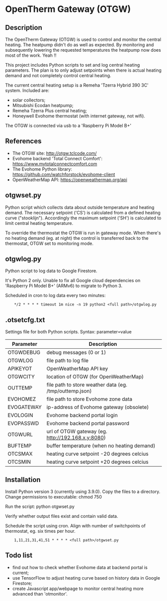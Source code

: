 # OpenTherm Gateway (OTGW)

## Description

The OpenTherm Gateway (OTGW) is used to control and monitor the central heating. The heatpump didn't do as well as expected. By monitoring and subsequently lowering the requested temperatures the heatpump now does most of the work. Yeah !!

This project includes Python scripts to set and log central heating parameters. The plan is to only adjust setpoints when there is actual heating demand and not completely control central heating.

The current central heating setup is a Remeha 'Tzerra Hybrid 390 3C' system. Included are:  
- solar collectors;
- Mitsubishi Ecodan heatpump;
- Remeha Tzerra Plus central heating;
- Honeywell Evohome thermostat (with internet gateway, not wifi). 

The OTGW is connected via usb to a 'Raspberry Pi Model B+'

## References

- The OTGW site: http://otgw.tclcode.com/
- Evohome backend 'Total Connect Comfort': https://www.mytotalconnectcomfort.com
- The Evohome Python library: https://github.com/watchforstock/evohome-client
- OpenWeatherMap API: https://openweathermap.org/api

## otgwset.py

Python script which collects data about outside temperature and heating demand. 
The necessary setpoint ('CS') is calculated from a defined heating curve ("stooklijn").
Accordingly the maximum setpoint ('SH') is calculated to limit central heating temperature.

To override the thermostat the OTGW is run in gateway mode. 
When there's no heating demand (eg. at night) the control is transferred back to the thermostat, OTGW set to monitoring mode.

## otgwlog.py

Python script to log data to Google Firestore.

It's Python 2 only. Unable to fix all Google cloud dependencies on 'Raspberry Pi Model B+' (ARMv6) to migrate to Python 3.

Scheduled in cron to log data every two minutes:

        */2 * * * * timeout 1m nice -n 19 python2 <full path>/otgwlog.py

## .otsetcfg.txt

Settings file for both Python scripts. Syntax: parameter=value

Parameter | Description
--------- | -----------
OTGWDEBUG | debug messages (0 or 1)
OTGWLOG | file path to log file
APIKEYOT | OpenWeatherMap API key
OTGWCITY | location of OTGW (for OpenWeatherMap)
OUTTEMP | file path to store weather data (eg. /tmp/outtemp.json)
EVOHOMEZ | file path to store Evohome zone data
EVOGATEWAY | ip-address of Evohome gateway (obsolete)
EVOLOGIN | Evohome backend portal login
EVOPASSWD | Evohome backend portal password
OTGWURL | url of OTGW gateway (eg. http://192.168.x.y:8080)
BUFTEMP | buffer temperature (when no heating demand)
OTCSMAX | heating curve setpoint -20 degrees celcius
OTCSMIN | heating curve setpoint +20 degrees celcius

## Installation

Install Python version 3 (currently using 3.9.0).
Copy the files to a directory.
Change permissions to executable: chmod 750 <file>

Run the script: python otgwset.py

Verify whether output files exist and contain valid data.

Schedule the script using cron. 
Align with number of switchpoints of thermostat, eg. six times per hour.

        1,11,21,31,41,51 * * * * <full path>/otgwset.py


## Todo list

- find out how to check whether Evohome data at backend portal is current;
- use TensorFlow to adjust heating curve based on history data in Google Firestore;
- create Javascript app/webpage to monitor central heating more advanced than 'otmonitor'.